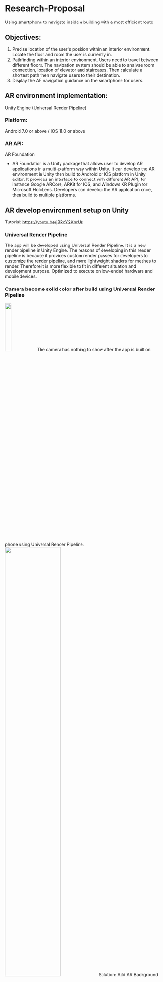 # Research-Proposal

Using smartphone to navigate inside a building with a most efficient route

## Objectives:
1. Precise location of the user's position within an interior environment. Locate the floor and room the user is currently in.
2. Pathfinding within an interior environment. Users need to travel between different floors. The navigation system should be able to analyse room connection, location of elevator and staircases. Then calculate a shortest path then navigate users to their destination.
3. Display the AR navigation guidance on the smartphone for users.

## AR environment implementation:
Unity Engine (Universal Render Pipeline)
### Platform: 
Android 7.0 or above / IOS 11.0 or above
### AR API: 
AR Foundation
- AR Foundation is a Unity package that allows user to develop AR applications in a multi-platform way within Unity. It can develop the AR environment in Unity then build to Android or IOS platform in Unity editor. It provides an interface to connect with different AR API, for instance Google ARCore, ARKit for IOS, and Windows XR Plugin for Microsoft HoloLens. Developers can develop the AR applcation once, then build to multiple platforms.

## AR develop environment setup on Unity
Tutorial: https://youtu.be/jBRxY2KnrUs

### Universal Render Pipeline
The app will be developed using Universal Render Pipeline. It is a new render pipeline in Unity Engine. The reasons of developing in this render pipeline is because it provides custom render passes for developers to customize the render pipeline, and more lightweight shaders for meshes to render. Therefore it is more flexible to fit in different situation and development purpose. Optimized to execute on low-ended hardware and mobile devices.

### Camera become solid color after build using Universal Render Pipeline
<img src="/Images/52a0c660-765b-4074-91f7-3377c34ebbe4.jpg" width=20% height=20%>
The camera has nothing to show after the app is built on phone using Universal Render Pipeline.

<img src="/Images/screenshot%20(1).png" width=60% height=60%>
Solution: Add AR Background Render Feature to renderer settings.

### Implementation of AR environment in Unity
<img src="/Images/screenshot%20(2).png" width=60% height=60%>
Install package AR Foundation, ARCore XR Plugin (for Android), ARKit XR Plugin (for IOS)

<img src="/Images/settingAn.png" width=60% height=60%>
Setting of Android Platform

<img src="/Images/settingIOS.png" width=60% height=60%>
Setting of IOS Platform

<img src="/Images/screenshot (3).jpg" width=40% height=40%>
Built the demo project by ARFoundation on my Android phone https://github.com/Unity-Technologies/arfoundation-demos
The 3D model will pop up when the AR tracker image is detected

<img src="/Images/screenshot (4).jpg" width=60% height=60%>
Created a new project and tried some basic functions of AR Foundation. It will detect the planes then user can tap the screen to place the 3D model on the AR surface

## Comparison with other existed AR projects
There are many ways to create an AR application now. I have compared different AR environmentation method to using AR Foundation in Unity Engine. Here are 2 projects I have reseached to analyse their advantages and disadvantages.
- [Puzzle Knight (My old AR game)](https://youtu.be/CYOTs3uddwE)
- [DroidAR](https://github.com/bitstars/droidar)

### Puzzle Knight
This is my bachelor's degree's final year project. It is an AR puzzle game. The game is based on AR tracker. It has different trackers represent different levels. When the AR camera tracked the tracker, the corresponding level will be shown.
- Advantages over AR Foundation
  - Faster tracking time 
    - Since it only need to track the AR tracker
    - AR Foundation trackerless tracking has to scan the surrounding environment first, therefore, it takes more time to initialize the AR environment
  - More accurate tracking
    - Using AR tracker, therefore there are more robust image features to track than trackerless tracking
- Disadvantages compare to AR Foundation
  - No depth occlusion
	- Depth occlusion can detect objects in physical world that closer to the AR camera than the virtual 3D model. Then occlude the 3D model to create an illusion that the 3D model is blocked by objects in the real world
  - Lose tracking easily when zoom too close to the tracker
	- It cannot record the AR coordinate of the 3D models, therefore it can only use tracking
	- When the camera zoom too close to the tracker, the camera cannot track all the image features, then it will often lose the tracking.
  - Higher battery consumption
	- Battery drains very fast while playing the game
 
### DroidAR
This is an AR framework for Android. It can be used to develop both tracker and trackerless AR applications. It supports indoor AR tracking and locationbased Gaming.
- Advantages over AR Foundation
  - Old version of DroidAR is opend source
	- Despite DroidAR 2 is closed source, the source code of old DroidAR is fully accessible on GitHub. Developers can debug the API easily.
	- The API can be modified and improved by other developers since it is opened source.
- Disadvantages compare to AR Foundation
  - No depth occlusion, cannot detect depth value.
  - Since it is a relativly old framework, the graphic render quality is not relistic as the current AR API
    - No light estimation, the 3D model cannot match the physical world's lighting
    - Tracking is not stable
  - It is not popular as other AR API. Update is not frequent as Google ARCore or IOS ARkit
    - Difficult to develop new functions in a short period

